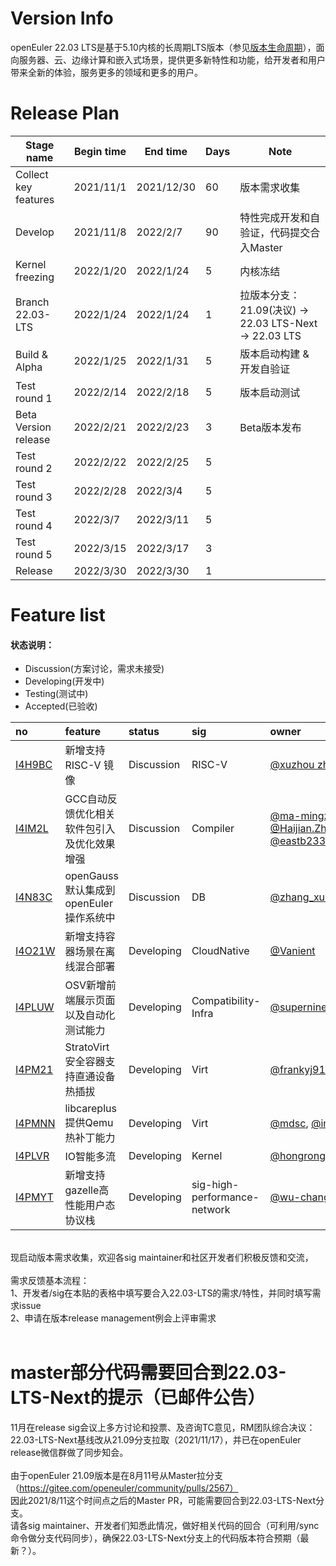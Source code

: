 # Version Info
openEuler 22.03 LTS是基于5.10内核的长周期LTS版本（参见[版本生命周期](https://www.openeuler.org/zh/other/lifecycle/)），面向服务器、云、边缘计算和嵌入式场景，提供更多新特性和功能，给开发者和用户带来全新的体验，服务更多的领域和更多的用户。<br />

# Release Plan

| Stage  name          | Begin time | End time   | Days | Note                                      |
| -------------------- | ---------- | ---------- | ---- | ----------------------------------------- |
| Collect key features | 2021/11/1  | 2021/12/30 | 60   | 版本需求收集                              |
| Develop              | 2021/11/8  | 2022/2/7   | 90   | 特性完成开发和自验证，代码提交合入Master    |
| Kernel freezing      | 2022/1/20  | 2022/1/24  | 5    | 内核冻结                                  |
| Branch 22.03-LTS     | 2022/1/24  | 2022/1/24   | 1    | 拉版本分支：21.09(决议) -> 22.03 LTS-Next -> 22.03 LTS |
| Build & Alpha        | 2022/1/25   | 2022/1/31  | 5    | 版本启动构建  & 开发自验证              |
| Test round 1         | 2022/2/14 | 2022/2/18 | 5    | 版本启动测试                              |
| Beta Version release | 2022/2/21 | 2022/2/23 | 3    | Beta版本发布                              |
| Test round 2         | 2022/2/22 | 2022/2/25 | 5    |                                           |
| Test round 3         | 2022/2/28 | 2022/3/4  | 5    |                                           |
| Test round 4         | 2022/3/7  | 2022/3/11 | 5    |                                           |
| Test round 5         | 2022/3/15 | 2022/3/17 | 3    |                                           |
| Release              | 2022/3/30 | 2022/3/30 | 1    |                                           |


# Feature list
#### 状态说明：
- Discussion(方案讨论，需求未接受)
- Developing(开发中)
- Testing(测试中)
- Accepted(已验收)

|no|feature|status|sig|owner|
|:----|:---|:---|:--|:----|
|[I4H9BC](https://gitee.com/openeuler/release-management/issues/I4H9BC)|新增支持RISC-V 镜像|Discussion|RISC-V|[@xuzhou zhang](https://gitee.com/whoisxxx), [@xijing](https://gitee.com/xijing666)|
|[I4IM2L](https://gitee.com/openeuler/release-management/issues/I4IM2L)|GCC自动反馈优化相关软件包引入及优化效果增强|Discussion|Compiler|[@ma-mingze](https://gitee.com/ma-mingze), [@Haijian.Zhang](https://gitee.com/haijianzhang), [@eastb233](https://gitee.com/eastb233)|
|[I4N83C](https://gitee.com/openeuler/release-management/issues/I4N83C)|openGauss默认集成到openEuler操作系统中|Discussion|DB|[@zhang_xubo](https://gitee.com/zhang_xubo), [@bzhaoop](https://gitee.com/bzhaoop)|
|[I4O21W](https://gitee.com/openeuler/release-management/issues/I4O21W)|新增支持容器场景在离线混合部署|Developing|CloudNative|[@Vanient](https://gitee.com/Vanient)|
|[I4PLUW](https://gitee.com/openeuler/release-management/issues/I4PLUW)|OSV新增前端展示页面以及自动化测试能力|Developing|Compatibility-Infra|[@superninesun](https://gitee.com/superninesun),[@lovelijunyi](https://gitee.com/lovelijunyi)|
|[I4PM21](https://gitee.com/openeuler/release-management/issues/I4PM21)|StratoVirt安全容器支持直通设备热插拔|Developing|Virt|[@frankyj915](https://gitee.com/frankyj915), [@imxcc](https://gitee.com/imxcc)|
|[I4PMNN](https://gitee.com/openeuler/release-management/issues/I4PMNN)|libcareplus提供Qemu热补丁能力|Developing|Virt|[@mdsc](https://gitee.com/mdsc), [@imxcc](https://gitee.com/imxcc)|
|[I4PLVR](https://gitee.com/openeuler/release-management/issues/I4PLVR)|IO智能多流|Developing|Kernel|[@hongrongxuan](https://gitee.com/barbo)|
|[I4PMYT](https://gitee.com/openeuler/release-management/issues/I4PMYT)|新增支持gazelle高性能用户态协议栈|Developing|sig-high-performance-network|[@wu-changsheng](https://gitee.com/wu-changsheng)|
<br />
现启动版本需求收集，欢迎各sig maintainer和社区开发者们积极反馈和交流，<br />
<br />
需求反馈基本流程： <br />
1、开发者/sig在本贴的表格中填写要合入22.03-LTS的需求/特性，并同时填写需求issue <br />
2、申请在版本release management例会上评审需求 
<br /><br />


# master部分代码需要回合到22.03-LTS-Next的提示（已邮件公告）
11月在release sig会议上多方讨论和投票、及咨询TC意见，RM团队综合决议：<br />
22.03-LTS-Next基线改从21.09分支拉取（2021/11/17），并已在openEuler release微信群做了同步知会。<br />
<br />
由于openEuler 21.09版本是在8月11号从Master拉分支（https://gitee.com/openeuler/community/pulls/2567）<br />
因此2021/8/11这个时间点之后的Master PR，可能需要回合到22.03-LTS-Next分支。<br />
请各sig maintainer、开发者们知悉此情况，做好相关代码的回合（可利用/sync命令做分支代码同步），确保22.03-LTS-Next分支上的代码版本符合预期（最新？）。
<br /><br />
